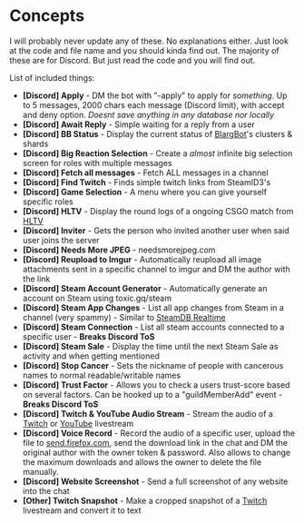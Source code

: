 # Concepts
I will probably never update any of these. No explanations either. Just look at the code and file name and you should kinda find out. The majority of these are for Discord. But just read the code and you will find out.

List of included things:
- **[Discord] Apply** - DM the bot with "-apply" to apply for *something*. Up to 5 messages, 2000 chars each message (Discord limit), with accept and deny option. *Doesnt save anything in any database nor locally*
- **[Discord] Await Reply** - Simple waiting for a reply from a user
- **[Discord] BB Status** - Display the current status of [BlargBot](https://blargbot.xyz)'s clusters & shards
- **[Discord] Big Reaction Selection** - Create a *almost* infinite big selection screen for roles with multiple messages
- **[Discord] Fetch all messages** - Fetch ALL messages in a channel
- **[Discord] Find Twitch** - Finds simple twitch links from SteamID3's
- **[Discord] Game Selection** - A menu where you can give yourself specific roles
- **[Discord] HLTV** - Display the round logs of a ongoing CSGO match from [HLTV](https://hltv.org)
- **[Discord] Inviter** - Gets the person who invited another user when said user joins the server
- **[Discord] Needs More JPEG** - needsmorejpeg.com
- **[Discord] Reupload to Imgur** - Automatically reupload all image attachments sent in a specific channel to imgur and DM the author with the link
- **[Discord] Steam Account Generator** - Automatically generate an account on Steam using toxic.gq/steam
- **[Discord] Steam App Changes** - List all app changes from Steam in a channel (very spammy) - Similar to [SteamDB Realtime](https://steamdb.info/realtime/)
- **[Discord] Steam Connection** - List all steam accounts connected to a specific user - **Breaks Discord ToS**
- **[Discord] Steam Sale** - Display the time until the next Steam Sale as activity and when getting mentioned
- **[Discord] Stop Cancer** - Sets the nickname of people with cancerous names to normal readable/writable names
- **[Discord] Trust Factor** - Allows you to check a users trust-score based on several factors. Can be hooked up to a "guildMemberAdd" event - **Breaks Discord ToS**
- **[Discord] Twitch & YouTube Audio Stream** - Stream the audio of a [Twitch](https://twitch.tv) or [YouTube](https://youtube.com) livestream
- **[Discord] Voice Record** - Record the audio of a specific user, upload the file to [send.firefox.com](https://send.firefox.com), send the download link in the chat and DM the original author with the owner token & password. Also allows to change the maximum downloads and allows the owner to delete the file manually.
- **[Discord] Website Screenshot** - Send a full screenshot of any website into the chat
- **[Other] Twitch Snapshot** - Make a cropped snapshot of a [Twitch](https://twitch.tv) livestream and convert it to text
